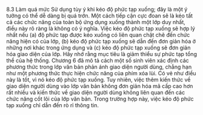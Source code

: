 8.3 Làm quá mức
Sử dụng tùy ý khi kéo độ phức tạp xuống; đây là một ý tưởng có thể dễ dàng bị quá trớn. Một cách tiếp cận cực đoan sẽ là kéo tất cả các chức năng của toàn bộ ứng dụng xuống thành một lớp duy nhất, điều này rõ ràng là không có ý nghĩa. Việc kéo độ phức tạp xuống sẽ hợp lý nhất nếu (a) độ phức tạp được kéo xuống có liên quan chặt chẽ đến chức năng hiện có của lớp, (b) kéo độ phức tạp xuống sẽ dẫn đến đơn giản hóa ở những nơi khác trong ứng dụng và (c) kéo độ phức tạp xuống sẽ đơn giản hóa giao diện của lớp. Hãy nhớ rằng mục tiêu là giảm thiểu sự phức tạp tổng thể của hệ thống. Chương 6 đã mô tả cách một số sinh viên xác định các phương thức trong lớp văn bản phản ánh giao diện người dùng, chẳng hạn như một phương thức thực hiện chức năng của phím xóa lùi. Có vẻ như điều này là tốt, vì nó kéo độ phức tạp xuống. Tuy nhiên, việc thêm kiến ​​thức về giao diện người dùng vào lớp văn bản không đơn giản hóa mã cấp cao hơn rất nhiều và kiến ​​thức về giao diện người dùng không liên quan đến các chức năng cốt lõi của lớp văn bản. Trong trường hợp này, việc kéo độ phức tạp xuống chỉ dẫn đến rò rỉ thông tin.